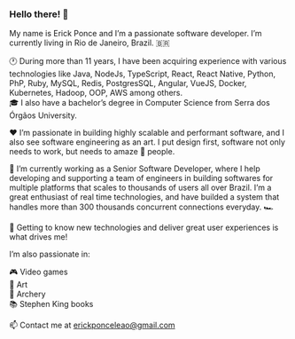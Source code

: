 ### Hello there! 👋

My name is Erick Ponce and I’m a passionate software developer. I’m currently living in Rio de Janeiro, Brazil. 🇧🇷

🕐 During more than 11 years, I have been acquiring experience with various technologies like Java, NodeJs, TypeScript, React, React Native, Python, PhP, Ruby, MySQL, Redis, PostgresSQL, Angular, VueJS, Docker, Kubernetes, Hadoop, OOP, AWS among others.   
🎓 I also have a bachelor’s degree in Computer Science from Serra dos Órgãos University.

❤️ I’m passionate in building highly scalable and performant software, and I also see software engineering as an art. I put design first, software not only needs to work, but needs to amaze 💅 people.

🔭 I’m currently working as a Senior Software Developer, where I help developing and supporting a team of engineers in building softwares for multiple platforms that scales to thousands of users all over Brazil. I’m a great enthusiast of real time technologies, and have builded a system that handles more than 300 thousands concurrent connections everyday. 🏎

🌱 Getting to know new technologies and deliver great user experiences is what drives me!

I’m also passionate in:

🎮 Video games  
🎨 Art  
🏹 Archery  
📚 Stephen King books  


📫 Contact me at erickponceleao@gmail.com 
